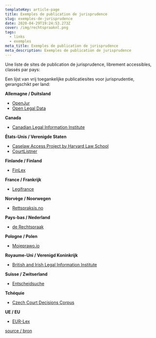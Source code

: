 ```yaml
---
templateKey: article-page
title: Exemples de publication de jurisprudence
slug: exemples-de-jurisprudence
date: 2020-04-29T19:24:53.273Z
cover: /img/rechtspraaknl.png
tags:
  - links
  - exemples
meta_title: Exemples de publication de jurisprudence
meta_description: Exemples de publication de jurisprudence
---
```

Une liste de sites de publication de jurisprudence, librement accessibles, classés par pays:

Een lijst van vrij toegankelijke publicatiesites voor jurisprudentie, gerangschikt per land:

**Allemagne / Duitsland**

* [OpenJur](https://openjur.de/)
* [Open Legal Data](https://openlegaldata.io/)

**Canada**

* [Canadian Legal Information Institute](https://www.canlii.org/en/)

**États-Unis / Verenigde Staten**

* [Caselaw Access Project by Harvard Law School](https://case.law/)
* [CourtListner](https://www.courtlistener.com/)

**Finlande / Finland**

* [FinLex](https://www.finlex.fi/en/)

**France / Frankrijk**

* [Legifrance](https://www.legifrance.gouv.fr/)

**Norvège / Noorwegen**

* [Rettspraksis.no](https://rettspraksis.no/wiki/Forside)

**Pays-bas / Nederland**

* [de Rechtspraak](https://www.rechtspraak.nl/)

**Pologne / Polen**

* [Mojeprawo.io](https://mojeprawo.io/)

**Royaume-Uni /  Verenigd Koninkrijk**

* [British and Irish Legal Information Institute](http://www.bailii.org/)

**Suisse / Zwitserland**

* [Entscheidsuche](https://entscheidsuche.ch/)

**Tchéquie**

* [Czech Court Decisions Corpus](https://lindat.mff.cuni.cz/repository/xmlui/handle/11372/LRT-3052)

**UE / EU**

* [EUR-Lex](https://eur-lex.europa.eu/homepage.html)


[source / bron](https://github.com/openlegaldata/awesome-legal-data)